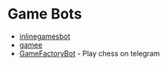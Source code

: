 # Game Bots
- [inlinegamesbot](https://t.me/inlinegamesbot)
- [gamee](https://t.me/gamee)
- [GameFactoryBot](https://GameFactoryBot) - Play chess on telegram


